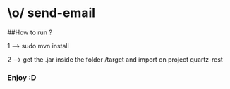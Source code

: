 # \o/ send-email

##How to run ?

1 --> sudo mvn install

2 --> get the .jar inside the folder /target and import on project quartz-rest

### Enjoy :D
